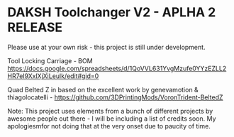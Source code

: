 # DAKSH Toolchanger V2 - APLHA 2 RELEASE
Please use at your own risk - this project is still under development.


Tool Locking Carriage - BOM
https://docs.google.com/spreadsheets/d/1QoVVL631YvgMzufe0YYzEZLL2HR7eI9XxlXjXiLeulk/edit#gid=0

Quad Belted Z in based on the excellent work by genevamotion & thiagolocatelli - https://github.com/3DPrintingMods/VoronTrident-BeltedZ

Note: This project uses elements from a bunch of different projects by awesome people out there - I will be including a list of credits soon. My apologiesmfor not doing that at the very onset due to paucity of time.
